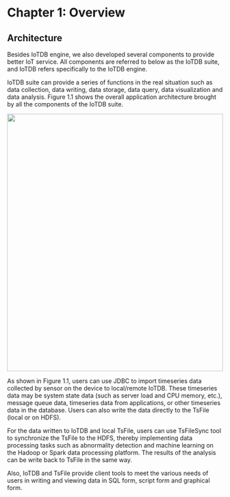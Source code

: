 # Chapter 1: Overview

## Architecture

Besides IoTDB engine, we also developed several components to provide better IoT service. All components are referred to below as the IoTDB suite, and IoTDB refers specifically to the IoTDB engine.

IoTDB suite can provide a series of functions in the real situation such as data collection, data writing, data storage, data query, data visualization and data analysis. Figure 1.1 shows the overall application architecture brought by all the components of the IoTDB suite. 

<img style="width:100%; max-width:800px; max-height:600px; margin-left:auto; margin-right:auto; display:block;" src="https://user-images.githubusercontent.com/25913899/67943956-39c1e800-fc16-11e9-8da2-a662f8246816.png">

As shown in Figure 1.1, users can use JDBC to import timeseries data collected by sensor on the device to local/remote IoTDB. These timeseries data may be system state data (such as server load and CPU memory, etc.), message queue data, timeseries data from applications, or other timeseries data in the database. Users can also write the data directly to the TsFile (local or on HDFS).

For the data written to IoTDB and local TsFile, users can use TsFileSync tool to synchronize the TsFile to the HDFS, thereby implementing data processing tasks such as abnormality detection and machine learning on the Hadoop or Spark data processing platform. The results of the analysis can be write back to TsFile in the same way.

Also, IoTDB and TsFile provide client tools to meet the various needs of users in writing and viewing data in SQL form, script form and graphical form.
